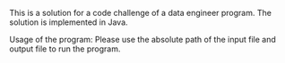 This is a solution for a code challenge of a data engineer program. The solution is implemented in Java.

Usage of the program:
Please use the absolute path of the input file and output file to run the program.

